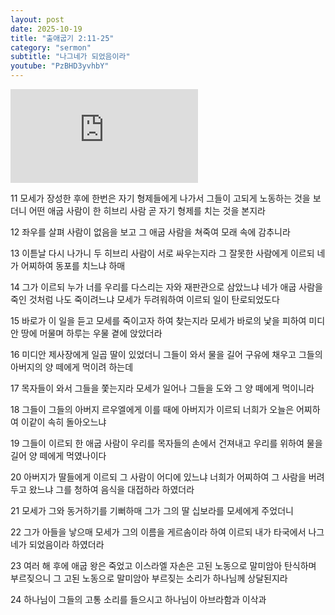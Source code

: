 ```yaml
---
layout: post
date: 2025-10-19
title: "출애굽기 2:11-25"
category: "sermon"
subtitle: "나그네가 되었음이라"
youtube: "PzBHD3yvhbY"
---
```


<div class="youtube margin-large">
    <iframe src="https://www.youtube.com/embed/PzBHD3yvhbY" title="YouTube video player" frameborder="0" allow="accelerometer; autoplay; clipboard-write; encrypted-media; gyroscope; picture-in-picture; web-share" allowfullscreen></iframe>
</div>

11   모세가 장성한 후에 한번은 자기 형제들에게 나가서 그들이 고되게 노동하는 것을 보더니 어떤 애굽 사람이 한 히브리 사람 곧 자기 형제를 치는 것을 본지라

12   좌우를 살펴 사람이 없음을 보고 그 애굽 사람을 쳐죽여 모래 속에 감추니라

13   이튿날 다시 나가니 두 히브리 사람이 서로 싸우는지라 그 잘못한 사람에게 이르되 네가 어찌하여 동포를 치느냐 하매

14   그가 이르되 누가 너를 우리를 다스리는 자와 재판관으로 삼았느냐 네가 애굽 사람을 죽인 것처럼 나도 죽이려느냐 모세가 두려워하여 이르되 일이 탄로되었도다

15   바로가 이 일을 듣고 모세를 죽이고자 하여 찾는지라 모세가 바로의 낯을 피하여 미디안 땅에 머물며 하루는 우물 곁에 앉았더라

16   미디안 제사장에게 일곱 딸이 있었더니 그들이 와서 물을 길어 구유에 채우고 그들의 아버지의 양 떼에게 먹이려 하는데

17   목자들이 와서 그들을 쫓는지라 모세가 일어나 그들을 도와 그 양 떼에게 먹이니라

18   그들이 그들의 아버지 르우엘에게 이를 때에 아버지가 이르되 너희가 오늘은 어찌하여 이같이 속히 돌아오느냐

19   그들이 이르되 한 애굽 사람이 우리를 목자들의 손에서 건져내고 우리를 위하여 물을 길어 양 떼에게 먹였나이다

20   아버지가 딸들에게 이르되 그 사람이 어디에 있느냐 너희가 어찌하여 그 사람을 버려두고 왔느냐 그를 청하여 음식을 대접하라 하였더라

21   모세가 그와 동거하기를 기뻐하매 그가 그의 딸 십보라를 모세에게 주었더니

22   그가 아들을 낳으매 모세가 그의 이름을 게르솜이라 하여 이르되 내가 타국에서 나그네가 되었음이라 하였더라

23   여러 해 후에 애굽 왕은 죽었고 이스라엘 자손은 고된 노동으로 말미암아 탄식하며 부르짖으니 그 고된 노동으로 말미암아 부르짖는 소리가 하나님께 상달된지라

24   하나님이 그들의 고통 소리를 들으시고 하나님이 아브라함과 이삭과

